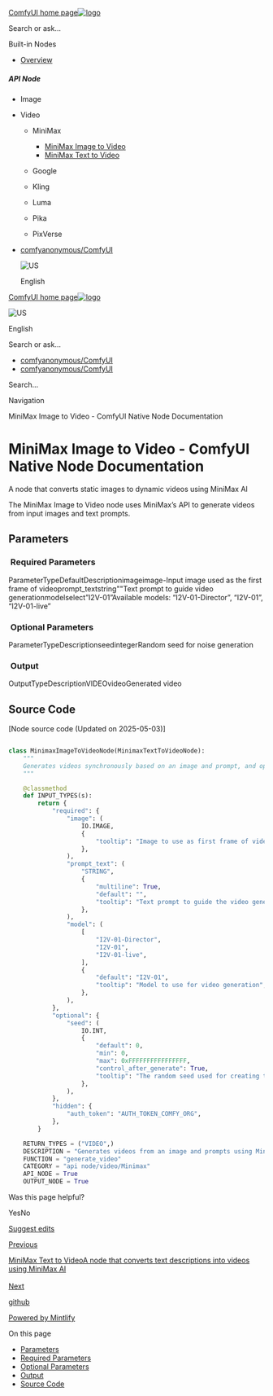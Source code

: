 [ComfyUI home page![logo](https://mintlify.s3.us-west-1.amazonaws.com/dripart/logo.png)](http://docs.comfy.org/)

Search or ask...

Built-in Nodes

- [Overview](http://docs.comfy.org/built-in-nodes/overview)

##### API Node

- Image
- Video
  
  - MiniMax
    
    - [MiniMax Image to Video](http://docs.comfy.org/built-in-nodes/api-node/video/minimax/minimax-image-to-video)
    - [MiniMax Text to Video](http://docs.comfy.org/built-in-nodes/api-node/video/minimax/minimax-text-to-video)
  - Google
  - Kling
  - Luma
  - Pika
  - PixVerse

<!--THE END-->

- [comfyanonymous/ComfyUI](https://github.com/comfyanonymous/ComfyUI)
  
  ![US](https://purecatamphetamine.github.io/country-flag-icons/1x1/US.svg)
  
  English

[ComfyUI home page![logo](https://mintlify.s3.us-west-1.amazonaws.com/dripart/logo.png)](http://docs.comfy.org/)

![US](https://purecatamphetamine.github.io/country-flag-icons/1x1/US.svg)

English

Search or ask...

- [comfyanonymous/ComfyUI](https://github.com/comfyanonymous/ComfyUI)
- [comfyanonymous/ComfyUI](https://github.com/comfyanonymous/ComfyUI)

Search...

Navigation

MiniMax Image to Video - ComfyUI Native Node Documentation

# MiniMax Image to Video - ComfyUI Native Node Documentation

A node that converts static images to dynamic videos using MiniMax AI

The MiniMax Image to Video node uses MiniMax’s API to generate videos from input images and text prompts.

## [​](http://docs.comfy.org#parameters) Parameters

### [​](http://docs.comfy.org#required-parameters) Required Parameters

ParameterTypeDefaultDescriptionimageimage-Input image used as the first frame of videoprompt\_textstring""Text prompt to guide video generationmodelselect”I2V-01”Available models: “I2V-01-Director”, “I2V-01”, “I2V-01-live”

### [​](http://docs.comfy.org#optional-parameters) Optional Parameters

ParameterTypeDescriptionseedintegerRandom seed for noise generation

### [​](http://docs.comfy.org#output) Output

OutputTypeDescriptionVIDEOvideoGenerated video

## [​](http://docs.comfy.org#source-code) Source Code

\[Node source code (Updated on 2025-05-03)]

```python

class MinimaxImageToVideoNode(MinimaxTextToVideoNode):
    """
    Generates videos synchronously based on an image and prompt, and optional parameters using Minimax's API.
    """

    @classmethod
    def INPUT_TYPES(s):
        return {
            "required": {
                "image": (
                    IO.IMAGE,
                    {
                        "tooltip": "Image to use as first frame of video generation"
                    },
                ),
                "prompt_text": (
                    "STRING",
                    {
                        "multiline": True,
                        "default": "",
                        "tooltip": "Text prompt to guide the video generation",
                    },
                ),
                "model": (
                    [
                        "I2V-01-Director",
                        "I2V-01",
                        "I2V-01-live",
                    ],
                    {
                        "default": "I2V-01",
                        "tooltip": "Model to use for video generation",
                    },
                ),
            },
            "optional": {
                "seed": (
                    IO.INT,
                    {
                        "default": 0,
                        "min": 0,
                        "max": 0xFFFFFFFFFFFFFFFF,
                        "control_after_generate": True,
                        "tooltip": "The random seed used for creating the noise.",
                    },
                ),
            },
            "hidden": {
                "auth_token": "AUTH_TOKEN_COMFY_ORG",
            },
        }

    RETURN_TYPES = ("VIDEO",)
    DESCRIPTION = "Generates videos from an image and prompts using Minimax's API"
    FUNCTION = "generate_video"
    CATEGORY = "api node/video/Minimax"
    API_NODE = True
    OUTPUT_NODE = True
```

Was this page helpful?

YesNo

[Suggest edits](https://github.com/comfy-org/docs/edit/main/built-in-nodes/api-node/video/minimax/minimax-image-to-video.mdx)

[Previous](http://docs.comfy.org/built-in-nodes/api-node/image/openai/openai-dalle3)

[MiniMax Text to VideoA node that converts text descriptions into videos using MiniMax AI  
\
Next](http://docs.comfy.org/built-in-nodes/api-node/video/minimax/minimax-text-to-video)

[github](https://github.com/comfyanonymous/ComfyUI/)

[Powered by Mintlify](https://mintlify.com/preview-request?utm_campaign=poweredBy&utm_medium=referral&utm_source=docs.comfy.org)

On this page

- [Parameters](http://docs.comfy.org#parameters)
- [Required Parameters](http://docs.comfy.org#required-parameters)
- [Optional Parameters](http://docs.comfy.org#optional-parameters)
- [Output](http://docs.comfy.org#output)
- [Source Code](http://docs.comfy.org#source-code)